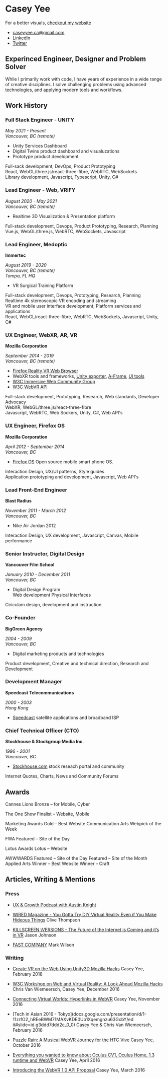# Casey Yee

For a better visuals, [checkout my website](https://caseyyee.com)

* [caseyyee.ca@gmail.com](caseyyee.ca@gmail.com)
* [LinkedIn](https://www.linkedin.com/in/whoyee/)
* [Twitter](http://twitter.com/whoyee)

## Experinced Engineer, Designer and Problem Solver

While I primarily work with code, I have years of experience in a wide range of creative disciplines.  I solve challenging problems using advanced technologies, and applying modern tools and workflows.

## Work History

### Full Stack Engineer - UNITY

*May 2021 - Present*<br/>
*Vancouver, BC* *(remote)*

* Unity Services Dashboard
* Digital Twins product dashboard and visualuzations
* Prototype product development

Full-sack development, DevOps, Product Prototyping\
React, WebGL/three.js/react-three-fibre, WebRTC, WebSockets\
Library development, Javascript, Typescript, Unity, C#

### Lead Engineer - Web, VRIFY

*August 2020 - May 2021*<br/>
*Vancouver, BC* *(remote)*

* Realtime 3D Visualization & Presentation platform

Full-stack development, Devops, Product Prototyping, Research, Planning\
Vue.js, WebGL/three.js, WebRTC, WebSockets, Javascript

### Lead Engineer, Medoptic

**Immertec**

*August 2019 - 2020*<br/>
*Vancouver, BC* *(remote)*<br/>
*Tampa, FL* *HQ*

* VR Surgical Training Platform

Full-stack development, Devops, Prototyping, Research, Planning\
Realtime 4k stereoscopic VR encoding and streaming\
VR and mobile user interface development, Platform services and applications\
React, WebGL/react-three-fibre, WebRTC, WebSockets, Javascript, Unity, C#

### UX Engineer, WebXR, AR, VR

**Mozilla Corporation**

*September 2014 - 2019*<br>
*Vancouver, BC* *(remote)*

* [Firefox Reality VR Web Browser](https://mixedreality.mozilla.org/firefox-reality)
* WebXR tools and frameworks, [Unity exporter](https://hacks.mozilla.org/2018/02/create-vr-on-the-web-using-unity3d/), [A-Frame](https://aframe.io/), [UI tools](http://caseyyee.com/projects/webvr-tools/)
* [W3C Immersive Web Community Group](https://www.w3.org/community/immersive-web/)
* [W3C WebVR API](https://hacks.mozilla.org/2016/03/introducing-the-webvr-1-0-api-proposal/)

Full-stack development, Prototyping, Research, Web standards, Developer Advocacy\
WebXR, WebGL/three.js/react-three-fibre\
Javascript, WebRTC, Web Sockers, Unity, C#, Web API's

### UX Engineer, Firefox OS

**Mozilla Corporation**

*April 2012 - September 2014*<br>
*Vancouver, BC*

* [Firefox OS](https://techcrunch.com/2013/08/25/firefox-os-gives-the-open-web-gets-central-billing/) Open source mobile smart phone OS.
  
Interaction Design, UX/UI patterns, Style guides\
Application prototyping and development, Javascript, Web API's

### Lead Front-End Engineer

**Blast Radius**

*November 2011 - March 2012*<br>
*Vancouver, BC*

* Nike Air Jordan 2012
  
Interaction Design, UX development, Javascript, Canvas, Mobile performance

### Senior Instructor, Digital Design

**Vancouver Film School**

*January 2010 - December 2011*<br>
*Vancouver, BC*

* Digital Design Program\
Web development
Physical Interfaces

Ciriculam design, development and instruction

### Co-Founder

**BigGreen Agency**

*2004 - 2009*<br>
*Vancouver, BC*

* Digital marketing products and technologies

Product development, Creative and technical direction, Research and Development

### Development Manager

**Speedcast Telecommunications**

*2000 - 2003*<br>
*Hong Kong*

* [Speedcast](https://www.speedcast.com/) satellite applications and broadband ISP

### Chief Technical Officer (CTO)

**Stockhouse & Stockgroup Media Inc.**

*1996 - 2001*<br>
*Vancouver, BC*

* [Stockhouse.com](https://www.bloomberg.com/research/stocks/private/snapshot.asp?privcapId=105658345) stock reseach portal and community

Internet Quotes, Charts, News and Community Forums

## Awards

Cannes Lions Bronze – for Mobile, Cyber

The One Show Finalist – Website, Mobile

Marketing Awards Gold – Best Website Communication Arts Webpick of the Week

FWA Featured – Site of the Day

Lotus Awards Lotus – Website

AWWWARDS Featured – Site of the Day Featured – Site of the Month Applied Arts Winner – Best Website Winner – Craft

## Articles, Writing & Mentions

### Press

* [UX & Growth Podcast with Austin Knight](soundcloud.com/ux-and-growth/webvr-a-frame-with-casey-yee-ux-engineer-at-mozilla)

* [WIRED Magazine - You Gotta Try DIY Virtual Reality Even if You Make Hideous Things](www.wired.com/2017/02/gotta-try-diy-virtual-reality-even-make-hideous-things)
Clive Thompson

* [KILLSCREEN \\VERSIONS - The Future of the Internet is Coming and it’s in VR](killscreen.com/versions/future-internet-coming-vr)
Jason Johnson

* [FAST COMPANY]( www.fastcompany.com/3058591/why-a-virtual-reality-web-may-never-happen)
Mark Wilson

### Writing
* [Create VR on the Web Using Unity3D Mozilla Hacks](hacks.mozilla.org/2018/02/create-vr-on-the-web-using-unity3d/)
Casey Yee, February 2018

* [W3C Workshop on Web and Virtual Reality: A Look Ahead Mozilla Hacks](hacks.mozilla.org/2016/12/w3c-workshop-on-web-and-virtual-reality-a-look-ahead/)
Chris Van Wiemeersch, Casey Yee, December 2016

* [Connecting Virtual Worlds: Hyperlinks in WebVR](blog.mozvr.com/connecting-virtual-worlds-hyperlinks-in-webvr/)
Casey Yee, November 2016

* [Tech in Asian 2016 - Tokyo](docs.google.com/presentation/d/1-11zrfO2_hREeBWM71MAXvKDE0Uo1Xqemgnzu63GcbY/ed it#slide=id.g3ddd7ddd2c_0_0)
Casey Yee & Chris Van Wiemeersch, February 2016

* [Puzzle Rain: A Musical WebVR Journey for the HTC Vive](blog.mozvr.com/puzzle-rain/)
Casey Yee, October 2016

* [Everything you wanted to know about Oculus CV1, Oculus Home, 1.3 runtime and WebVR](blog.mozvr.com/oculus-home-rift-cv1-webvr/)
Casey Yee, April 2016

* [Introducing the WebVR 1.0 API Proposal](hacks.mozilla.org/2016/03/introducing-the-webvr-1-0-api-proposal/)
Casey Yee, March 2016
